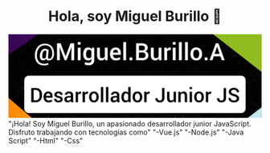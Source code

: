 <div align="center">
<h1 align="center">Hola, soy Miguel Burillo 👋</h1>
</div>
<img src="https://github.com/mburillo1/mburillo1/blob/main/Githubprofile.jpg">
"¡Hola! Soy Miguel Burillo, un apasionado desarrollador junior JavaScript. Disfruto trabajando con tecnologías como" 
"-Vue.js"
"-Node.js"
"-Java Script"
"-Html"
"-Css"

